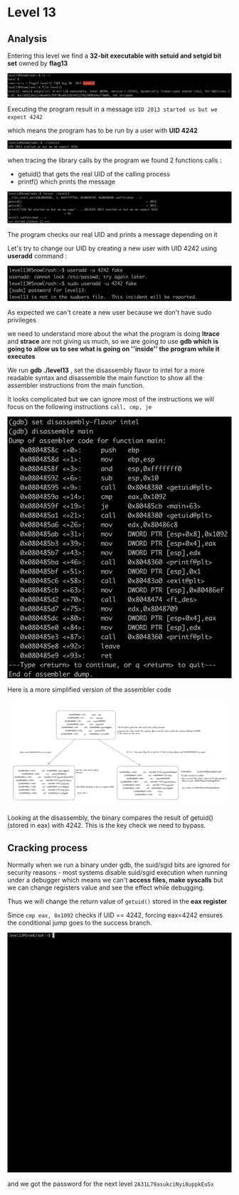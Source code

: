 
# Level 13

## Analysis

Entering this level we find a **32-bit executable with setuid and setgid bit set** owned by **flag13**

![](/level13/resources/images/image-2.png)


Executing the program result in a message `UID 2013 started us but we expect 4242`

which means the program has to be run by a user with **UID 4242**

![alt text](/level13/resources/images/image-4.png)

when tracing the library calls by the program we found 2 functions calls :

- getuid() that gets the real UID of the calling process
- printf() which prints the message

![](/level13/resources/images/image-3.png)

The program checks our real UID and prints a message depending on it

Let's try to change our UID by creating a new user with UID 4242 using **useradd** command : 

![alt text](/level13/resources/images/image-6.png)

As expected we can't create a new user because we don't have sudo privileges

we need to understand more about the what the program is doing **ltrace** and **strace** are not giving us much, so we are going to use **gdb  which is going to allow us to see what is going on ''inside'' the program while it executes**


We run **gdb ./level13** , set the disassembly flavor to intel for a more readable syntax and disassemble the main function to show all the assembler instructions from the main function. 

It looks complicated but we can ignore most of the instructions we will focus on the following instructions `call, cmp, je`

![alt text](/level13/resources/images/image-9.png)

Here is a more simplified version of the assembler code 

![alt text](/level13/resources/images/image-8.png)

Looking at the disassembly, the binary compares the result of getuid() (stored in eax) with 4242. This is the key check we need to bypass.

## Cracking process


Normally when we run a binary under gdb, the suid/sgid bits are ignored for security reasons - most systems disable suid/sgid execution when running under a debugger which means we can't **access files, make syscalls** but we can change registers value and see the effect while debugging.

Thus we will change the return value of `getuid()` stored in the **eax register** 

Since `cmp eax, 0x1092` checks if UID == 4242, forcing eax=4242 ensures the conditional jump goes to the success branch.


![](/level13/resources/images/level13_disassembly.gif)

and we got the password for the next level `2A31L79asukciNyi8uppkEuSx`

